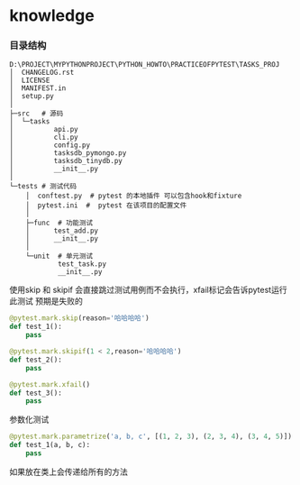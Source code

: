# knowledge

### 目录结构

```shell
D:\PROJECT\MYPYTHONPROJECT\PYTHON_HOWTO\PRACTICEOFPYTEST\TASKS_PROJ
│  CHANGELOG.rst
│  LICENSE
│  MANIFEST.in
│  setup.py
│
├─src   # 源码
│  └─tasks
│          api.py
│          cli.py
│          config.py
│          tasksdb_pymongo.py
│          tasksdb_tinydb.py
│          __init__.py
│
└─tests # 测试代码
    │  conftest.py  # pytest 的本地插件 可以包含hook和fixture
    │  pytest.ini  #  pytest 在该项目的配置文件
    │
    ├─func  # 功能测试
    │      test_add.py
    │      __init__.py
    │
    └─unit  # 单元测试
            test_task.py
            __init__.py
```
使用skip 和 skipif 会直接跳过测试用例而不会执行，xfail标记会告诉pytest运行此测试 预期是失败的

```python
@pytest.mark.skip(reason='哈哈哈哈')
def test_1():
    pass

@pytest.mark.skipif(1 < 2,reason='哈哈哈哈')
def test_2():
    pass

@pytest.mark.xfail()
def test_3():
    pass

```
参数化测试
```python
@pytest.mark.parametrize('a, b, c', [(1, 2, 3), (2, 3, 4), (3, 4, 5)])
def test_1(a, b, c):
    pass
```
如果放在类上会传递给所有的方法